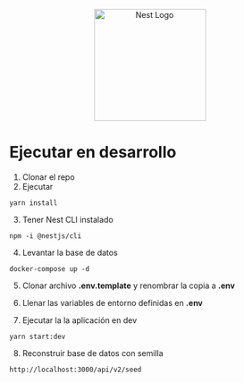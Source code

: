 <p align="center">
  <a href="http://nestjs.com/" target="blank"><img src="https://nestjs.com/img/logo-small.svg" width="200" alt="Nest Logo" /></a>
</p>

# Ejecutar en desarrollo

1. Clonar el repo
2. Ejecutar

```
yarn install
````
3. Tener Nest CLI instalado
```
npm -i @nestjs/cli
```

4. Levantar la base de datos
```
docker-compose up -d
```

5. Clonar archivo __.env.template__ y renombrar la copia a __.env__

6. Llenar las variables de entorno definidas en __.env__

7. Ejecutar la la aplicación en dev
```
yarn start:dev
```

8. Reconstruir base de datos con semilla
```
http://localhost:3000/api/v2/seed